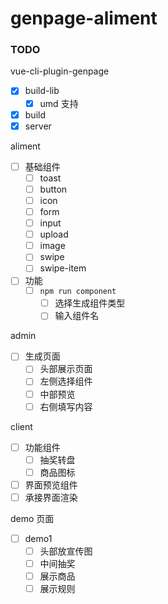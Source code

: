 # genpage-aliment

### TODO
vue-cli-plugin-genpage
- [x] build-lib
    - [x] umd 支持
- [x] build
- [x] server

aliment

- [ ] 基础组件
    - [ ] toast
    - [ ] button
    - [ ] icon
    - [ ] form
    - [ ] input
    - [ ] upload
    - [ ] image
    - [ ] swipe
    - [ ] swipe-item
- [ ] 功能
    - [ ] `npm run component`
        - [ ] 选择生成组件类型
        - [ ] 输入组件名
        
admin
- [ ] 生成页面
    - [ ] 头部展示页面
    - [ ] 左侧选择组件
    - [ ] 中部预览
    - [ ] 右侧填写内容

client
- [ ] 功能组件
    - [ ] 抽奖转盘
    - [ ] 商品图标
    
- [ ] 界面预览组件
- [ ] 承接界面渲染

demo 页面
- [ ] demo1
    - [ ] 头部放宣传图
    - [ ] 中间抽奖
    - [ ] 展示商品
    - [ ] 展示规则
